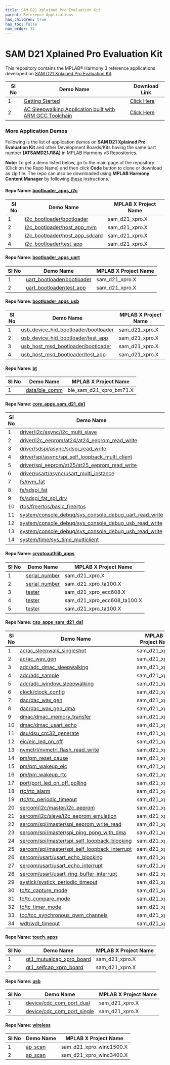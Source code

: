 ```yaml
---
title: SAM D21 Xplained Pro Evaluation Kit
parent: Reference Applications
has_children: true
has_toc: false
nav_order: 11
---
```

# SAM D21 Xplained Pro Evaluation Kit

This repository contains the MPLAB® Harmony 3 reference applications developed on [SAM D21 Xplained Pro Evaluation Kit](https://www.microchip.com/developmenttools/ProductDetails/atsamd21-xpro).   


|SI No| Demo Name | Download Link |
| --- | --- | -- |
| 1 | [Getting Started](./samd21_getting_started/readme.md) | [Click Here](https://github.com/MicrochipTech/MPLAB-Harmony-Reference-Apps/releases/latest/download/samd21_getting_started.zip) |
| 2 | [AC Sleepwalking Application built with ARM GCC Toolchain](./samd21_ac_sleepwalk_singleshot_gcc/readme.md) | [Click Here](https://github.com/MicrochipTech/MPLAB-Harmony-Reference-Apps/releases/latest/download/samd21_ac_sleepwalk_singleshot_gcc.zip) |

### More Application Demos

Following is the list of application demos on **SAM D21 Xplained Pro Evaluation Kit** and other Development Boards/Kits having the same part number **(ATSAMD21J18A)** in MPLAB Harmony v3 Repositories.

**Note:** To get a demo listed below, go to the main page of the repository (Click on the Repo Name) and then click **Code** button to clone or download as zip file. The repo can also be downloaded using **MPLAB Harmony Content Manager** by following [these](https://microchip-mplab-harmony.github.io/contentmanager/) instructions.  



[comment]:#ListStart



#### Repo Name: [bootloader_apps_i2c](https://github.com/Microchip-MPLAB-Harmony/bootloader_apps_i2c)

|SI No| Demo Name | MPLAB X Project Name |
| --- | --- | --- |
| 1 | [i2c_bootloader/bootloader](https://github.com/Microchip-MPLAB-Harmony/bootloader_apps_i2c/tree/master/apps/i2c_bootloader/bootloader) | sam_d21_xpro.X |
| 2 | [i2c_bootloader/host_app_nvm](https://github.com/Microchip-MPLAB-Harmony/bootloader_apps_i2c/tree/master/apps/i2c_bootloader/host_app_nvm) | sam_d21_xpro.X |
| 3 | [i2c_bootloader/host_app_sdcard](https://github.com/Microchip-MPLAB-Harmony/bootloader_apps_i2c/tree/master/apps/i2c_bootloader/host_app_sdcard) | sam_d21_xpro.X |
| 4 | [i2c_bootloader/test_app](https://github.com/Microchip-MPLAB-Harmony/bootloader_apps_i2c/tree/master/apps/i2c_bootloader/test_app) | sam_d21_xpro.X |


#### Repo Name: [bootloader_apps_uart](https://github.com/Microchip-MPLAB-Harmony/bootloader_apps_uart)

|SI No| Demo Name | MPLAB X Project Name |
| --- | --- | --- |
| 1 | [uart_bootloader/bootloader](https://github.com/Microchip-MPLAB-Harmony/bootloader_apps_uart/tree/master/apps/uart_bootloader/bootloader) | sam_d21_xpro.X |
| 2 | [uart_bootloader/test_app](https://github.com/Microchip-MPLAB-Harmony/bootloader_apps_uart/tree/master/apps/uart_bootloader/test_app) | sam_d21_xpro.X |


#### Repo Name: [bootloader_apps_usb](https://github.com/Microchip-MPLAB-Harmony/bootloader_apps_usb)

|SI No| Demo Name | MPLAB X Project Name |
| --- | --- | --- |
| 1 | [usb_device_hid_bootloader/bootloader](https://github.com/Microchip-MPLAB-Harmony/bootloader_apps_usb/tree/master/apps/usb_device_hid_bootloader/bootloader) | sam_d21_xpro.X |
| 2 | [usb_device_hid_bootloader/test_app](https://github.com/Microchip-MPLAB-Harmony/bootloader_apps_usb/tree/master/apps/usb_device_hid_bootloader/test_app) | sam_d21_xpro.X |
| 3 | [usb_host_msd_bootloader/bootloader](https://github.com/Microchip-MPLAB-Harmony/bootloader_apps_usb/tree/master/apps/usb_host_msd_bootloader/bootloader) | sam_d21_xpro.X |
| 4 | [usb_host_msd_bootloader/test_app](https://github.com/Microchip-MPLAB-Harmony/bootloader_apps_usb/tree/master/apps/usb_host_msd_bootloader/test_app) | sam_d21_xpro.X |


#### Repo Name: [bt](https://github.com/Microchip-MPLAB-Harmony/bt)

|SI No| Demo Name | MPLAB X Project Name |
| --- | --- | --- |
| 1 | [data/ble_comm](https://github.com/Microchip-MPLAB-Harmony/bt/tree/master/apps/data/ble_comm) | ble_sam_d21_xpro_bm71.X |


#### Repo Name: [core_apps_sam_d21_da1](https://github.com/Microchip-MPLAB-Harmony/core_apps_sam_d21_da1)

|SI No| Demo Name | MPLAB X Project Name |
| --- | --- | --- |
| 1 | [driver/i2c/async/i2c_multi_slave](https://github.com/Microchip-MPLAB-Harmony/core_apps_sam_d21_da1/tree/master/apps/driver/i2c/async/i2c_multi_slave) | sam_d21_xpro.X |
| 2 | [driver/i2c_eeprom/at24/at24_eeprom_read_write](https://github.com/Microchip-MPLAB-Harmony/core_apps_sam_d21_da1/tree/master/apps/driver/i2c_eeprom/at24/at24_eeprom_read_write) | sam_d21_xpro.X |
| 3 | [driver/sdspi/async/sdspi_read_write](https://github.com/Microchip-MPLAB-Harmony/core_apps_sam_d21_da1/tree/master/apps/driver/sdspi/async/sdspi_read_write) | sam_d21_xpro.X |
| 4 | [driver/spi/async/spi_self_loopback_multi_client](https://github.com/Microchip-MPLAB-Harmony/core_apps_sam_d21_da1/tree/master/apps/driver/spi/async/spi_self_loopback_multi_client) | sam_d21_xpro.X |
| 5 | [driver/spi_eeprom/at25/at25_eeprom_read_write](https://github.com/Microchip-MPLAB-Harmony/core_apps_sam_d21_da1/tree/master/apps/driver/spi_eeprom/at25/at25_eeprom_read_write) | sam_d21_xpro.X |
| 6 | [driver/usart/async/usart_multi_instance](https://github.com/Microchip-MPLAB-Harmony/core_apps_sam_d21_da1/tree/master/apps/driver/usart/async/usart_multi_instance) | sam_d21_xpro.X |
| 7 | [fs/nvm_fat](https://github.com/Microchip-MPLAB-Harmony/core_apps_sam_d21_da1/tree/master/apps/fs/nvm_fat) | sam_d21_xpro.X |
| 8 | [fs/sdspi_fat](https://github.com/Microchip-MPLAB-Harmony/core_apps_sam_d21_da1/tree/master/apps/fs/sdspi_fat) | sam_d21_xpro.X |
| 9 | [fs/sdspi_fat_spi_drv](https://github.com/Microchip-MPLAB-Harmony/core_apps_sam_d21_da1/tree/master/apps/fs/sdspi_fat_spi_drv) | sam_d21_xpro.X |
| 10 | [rtos/freertos/basic_freertos](https://github.com/Microchip-MPLAB-Harmony/core_apps_sam_d21_da1/tree/master/apps/rtos/freertos/basic_freertos) | sam_d21_xpro.X |
| 11 | [system/console_debug/sys_console_debug_uart_read_write](https://github.com/Microchip-MPLAB-Harmony/core_apps_sam_d21_da1/tree/master/apps/system/console_debug/sys_console_debug_uart_read_write) | sam_d21_xpro.X |
| 12 | [system/console_debug/sys_console_debug_usb_read_write](https://github.com/Microchip-MPLAB-Harmony/core_apps_sam_d21_da1/tree/master/apps/system/console_debug/sys_console_debug_usb_read_write) | sam_d21_xpro.X |
| 13 | [system/console_debug/sys_console_debug_usb_read_write](https://github.com/Microchip-MPLAB-Harmony/core_apps_sam_d21_da1/tree/master/apps/system/console_debug/sys_console_debug_usb_read_write) | sam_d21_xpro_freertos.X |
| 14 | [system/time/sys_time_multiclient](https://github.com/Microchip-MPLAB-Harmony/core_apps_sam_d21_da1/tree/master/apps/system/time/sys_time_multiclient) | sam_d21_xpro.X |


#### Repo Name: [cryptoauthlib_apps](https://github.com/Microchip-MPLAB-Harmony/cryptoauthlib_apps)

|SI No| Demo Name | MPLAB X Project Name |
| --- | --- | --- |
| 1 | [serial_number](https://github.com/Microchip-MPLAB-Harmony/cryptoauthlib_apps/tree/master/apps/serial_number) | sam_d21_xpro.X |
| 2 | [serial_number](https://github.com/Microchip-MPLAB-Harmony/cryptoauthlib_apps/tree/master/apps/serial_number) | sam_d21_xpro_ta100.X |
| 3 | [tester](https://github.com/Microchip-MPLAB-Harmony/cryptoauthlib_apps/tree/master/apps/tester) | sam_d21_xpro_ecc608.X |
| 4 | [tester](https://github.com/Microchip-MPLAB-Harmony/cryptoauthlib_apps/tree/master/apps/tester) | sam_d21_xpro_ecc608_ta100.X |
| 5 | [tester](https://github.com/Microchip-MPLAB-Harmony/cryptoauthlib_apps/tree/master/apps/tester) | sam_d21_xpro_ta100.X |


#### Repo Name: [csp_apps_sam_d21_da1](https://github.com/Microchip-MPLAB-Harmony/csp_apps_sam_d21_da1)

|SI No| Demo Name | MPLAB X Project Name |
| --- | --- | --- |
| 1 | [ac/ac_sleepwalk_singleshot](https://github.com/Microchip-MPLAB-Harmony/csp_apps_sam_d21_da1/tree/master/apps/ac/ac_sleepwalk_singleshot) | sam_d21_xpro.X |
| 2 | [ac/ac_wav_gen](https://github.com/Microchip-MPLAB-Harmony/csp_apps_sam_d21_da1/tree/master/apps/ac/ac_wav_gen) | sam_d21_xpro.X |
| 3 | [adc/adc_dmac_sleepwalking](https://github.com/Microchip-MPLAB-Harmony/csp_apps_sam_d21_da1/tree/master/apps/adc/adc_dmac_sleepwalking) | sam_d21_xpro.X |
| 4 | [adc/adc_sample](https://github.com/Microchip-MPLAB-Harmony/csp_apps_sam_d21_da1/tree/master/apps/adc/adc_sample) | sam_d21_xpro.X |
| 5 | [adc/adc_window_sleepwalking](https://github.com/Microchip-MPLAB-Harmony/csp_apps_sam_d21_da1/tree/master/apps/adc/adc_window_sleepwalking) | sam_d21_xpro.X |
| 6 | [clock/clock_config](https://github.com/Microchip-MPLAB-Harmony/csp_apps_sam_d21_da1/tree/master/apps/clock/clock_config) | sam_d21_xpro.X |
| 7 | [dac/dac_wav_gen](https://github.com/Microchip-MPLAB-Harmony/csp_apps_sam_d21_da1/tree/master/apps/dac/dac_wav_gen) | sam_d21_xpro.X |
| 8 | [dac/dac_wav_gen_dma](https://github.com/Microchip-MPLAB-Harmony/csp_apps_sam_d21_da1/tree/master/apps/dac/dac_wav_gen_dma) | sam_d21_xpro.X |
| 9 | [dmac/dmac_memory_transfer](https://github.com/Microchip-MPLAB-Harmony/csp_apps_sam_d21_da1/tree/master/apps/dmac/dmac_memory_transfer) | sam_d21_xpro.X |
| 10 | [dmac/dmac_usart_echo](https://github.com/Microchip-MPLAB-Harmony/csp_apps_sam_d21_da1/tree/master/apps/dmac/dmac_usart_echo) | sam_d21_xpro.X |
| 11 | [dsu/dsu_crc32_generate](https://github.com/Microchip-MPLAB-Harmony/csp_apps_sam_d21_da1/tree/master/apps/dsu/dsu_crc32_generate) | sam_d21_xpro.X |
| 12 | [eic/eic_led_on_off](https://github.com/Microchip-MPLAB-Harmony/csp_apps_sam_d21_da1/tree/master/apps/eic/eic_led_on_off) | sam_d21_xpro.X |
| 13 | [nvmctrl/nvmctrl_flash_read_write](https://github.com/Microchip-MPLAB-Harmony/csp_apps_sam_d21_da1/tree/master/apps/nvmctrl/nvmctrl_flash_read_write) | sam_d21_xpro.X |
| 14 | [pm/pm_reset_cause](https://github.com/Microchip-MPLAB-Harmony/csp_apps_sam_d21_da1/tree/master/apps/pm/pm_reset_cause) | sam_d21_xpro.X |
| 15 | [pm/pm_wakeup_eic](https://github.com/Microchip-MPLAB-Harmony/csp_apps_sam_d21_da1/tree/master/apps/pm/pm_wakeup_eic) | sam_d21_xpro.X |
| 16 | [pm/pm_wakeup_rtc](https://github.com/Microchip-MPLAB-Harmony/csp_apps_sam_d21_da1/tree/master/apps/pm/pm_wakeup_rtc) | sam_d21_xpro.X |
| 17 | [port/port_led_on_off_polling](https://github.com/Microchip-MPLAB-Harmony/csp_apps_sam_d21_da1/tree/master/apps/port/port_led_on_off_polling) | sam_d21_xpro.X |
| 18 | [rtc/rtc_alarm](https://github.com/Microchip-MPLAB-Harmony/csp_apps_sam_d21_da1/tree/master/apps/rtc/rtc_alarm) | sam_d21_xpro.X |
| 19 | [rtc/rtc_periodic_timeout](https://github.com/Microchip-MPLAB-Harmony/csp_apps_sam_d21_da1/tree/master/apps/rtc/rtc_periodic_timeout) | sam_d21_xpro.X |
| 20 | [sercom/i2c/master/i2c_eeprom](https://github.com/Microchip-MPLAB-Harmony/csp_apps_sam_d21_da1/tree/master/apps/sercom/i2c/master/i2c_eeprom) | sam_d21_xpro.X |
| 21 | [sercom/i2c/slave/i2c_eeprom_emulation](https://github.com/Microchip-MPLAB-Harmony/csp_apps_sam_d21_da1/tree/master/apps/sercom/i2c/slave/i2c_eeprom_emulation) | sam_d21_xpro.X |
| 22 | [sercom/spi/master/spi_eeprom_write_read](https://github.com/Microchip-MPLAB-Harmony/csp_apps_sam_d21_da1/tree/master/apps/sercom/spi/master/spi_eeprom_write_read) | sam_d21_xpro.X |
| 23 | [sercom/spi/master/spi_ping_pong_with_dma](https://github.com/Microchip-MPLAB-Harmony/csp_apps_sam_d21_da1/tree/master/apps/sercom/spi/master/spi_ping_pong_with_dma) | sam_d21_xpro.X |
| 24 | [sercom/spi/master/spi_self_loopback_blocking](https://github.com/Microchip-MPLAB-Harmony/csp_apps_sam_d21_da1/tree/master/apps/sercom/spi/master/spi_self_loopback_blocking) | sam_d21_xpro.X |
| 25 | [sercom/spi/master/spi_self_loopback_interrupt](https://github.com/Microchip-MPLAB-Harmony/csp_apps_sam_d21_da1/tree/master/apps/sercom/spi/master/spi_self_loopback_interrupt) | sam_d21_xpro.X |
| 26 | [sercom/usart/usart_echo_blocking](https://github.com/Microchip-MPLAB-Harmony/csp_apps_sam_d21_da1/tree/master/apps/sercom/usart/usart_echo_blocking) | sam_d21_xpro.X |
| 27 | [sercom/usart/usart_echo_interrupt](https://github.com/Microchip-MPLAB-Harmony/csp_apps_sam_d21_da1/tree/master/apps/sercom/usart/usart_echo_interrupt) | sam_d21_xpro.X |
| 28 | [sercom/usart/usart_ring_buffer_interrupt](https://github.com/Microchip-MPLAB-Harmony/csp_apps_sam_d21_da1/tree/master/apps/sercom/usart/usart_ring_buffer_interrupt) | sam_d21_xpro.X |
| 29 | [systick/systick_periodic_timeout](https://github.com/Microchip-MPLAB-Harmony/csp_apps_sam_d21_da1/tree/master/apps/systick/systick_periodic_timeout) | sam_d21_xpro.X |
| 30 | [tc/tc_capture_mode](https://github.com/Microchip-MPLAB-Harmony/csp_apps_sam_d21_da1/tree/master/apps/tc/tc_capture_mode) | sam_d21_xpro.X |
| 31 | [tc/tc_compare_mode](https://github.com/Microchip-MPLAB-Harmony/csp_apps_sam_d21_da1/tree/master/apps/tc/tc_compare_mode) | sam_d21_xpro.X |
| 32 | [tc/tc_timer_mode](https://github.com/Microchip-MPLAB-Harmony/csp_apps_sam_d21_da1/tree/master/apps/tc/tc_timer_mode) | sam_d21_xpro.X |
| 33 | [tcc/tcc_synchronous_pwm_channels](https://github.com/Microchip-MPLAB-Harmony/csp_apps_sam_d21_da1/tree/master/apps/tcc/tcc_synchronous_pwm_channels) | sam_d21_xpro.X |
| 34 | [wdt/wdt_timeout](https://github.com/Microchip-MPLAB-Harmony/csp_apps_sam_d21_da1/tree/master/apps/wdt/wdt_timeout) | sam_d21_xpro.X |


#### Repo Name: [touch_apps](https://github.com/Microchip-MPLAB-Harmony/touch_apps)

|SI No| Demo Name | MPLAB X Project Name |
| --- | --- | --- |
| 1 | [qt1_mutualcap_xpro_board](https://github.com/Microchip-MPLAB-Harmony/touch_apps/tree/master/apps/qt1_mutualcap_xpro_board) | sam_d21_xpro.X |
| 2 | [qt1_selfcap_xpro_board](https://github.com/Microchip-MPLAB-Harmony/touch_apps/tree/master/apps/qt1_selfcap_xpro_board) | sam_d21_xpro.X |


#### Repo Name: [usb](https://github.com/Microchip-MPLAB-Harmony/usb)

|SI No| Demo Name | MPLAB X Project Name |
| --- | --- | --- |
| 1 | [device/cdc_com_port_dual](https://github.com/Microchip-MPLAB-Harmony/usb/tree/master/apps/device/cdc_com_port_dual) | sam_d21_xpro.X |
| 2 | [device/cdc_com_port_single](https://github.com/Microchip-MPLAB-Harmony/usb/tree/master/apps/device/cdc_com_port_single) | sam_d21_xpro.X |


#### Repo Name: [wireless](https://github.com/Microchip-MPLAB-Harmony/wireless)

|SI No| Demo Name | MPLAB X Project Name |
| --- | --- | --- |
| 1 | [ap_scan](https://github.com/Microchip-MPLAB-Harmony/wireless/tree/master/apps/ap_scan) | sam_d21_xpro_winc1500.X |
| 2 | [ap_scan](https://github.com/Microchip-MPLAB-Harmony/wireless/tree/master/apps/ap_scan) | sam_d21_xpro_winc3400.X |


[comment]:#ListEnd
